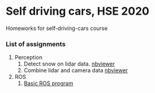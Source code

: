 # Self driving cars, HSE 2020

Homeworks for self-driving-cars course


### List of assignments
1. Perception
    1. Detect snow on lidar data. [nbviewer](https://nbviewer.jupyter.org/github/bruce-willis/self-driving-cars/blob/main/01-perception/01/snow.ipynb)
    2. Combine lidar and camera data [nbviewer](https://nbviewer.jupyter.org/github/bruce-willis/self-driving-cars/blob/hw-01-02/01-perception/02/frustum%26ssd.ipynb)
2. ROS
    1. [Basic ROS program](02-ros/ros)